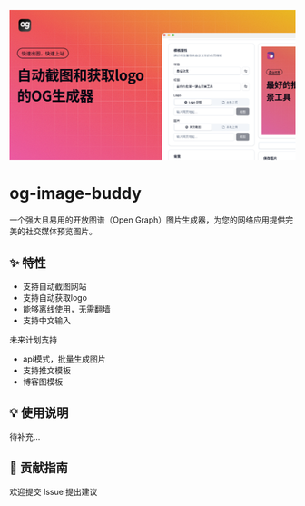 ![OG Image Buddy 演示](img/print.png)

# og-image-buddy

一个强大且易用的开放图谱（Open Graph）图片生成器，为您的网络应用提供完美的社交媒体预览图片。

## ✨ 特性

- 支持自动截图网站
- 支持自动获取logo
- 能够离线使用，无需翻墙
- 支持中文输入

未来计划支持

- api模式，批量生成图片
- 支持推文模板
- 博客图模板

## 💡 使用说明

待补充...

## 🤝 贡献指南

欢迎提交 Issue 提出建议

